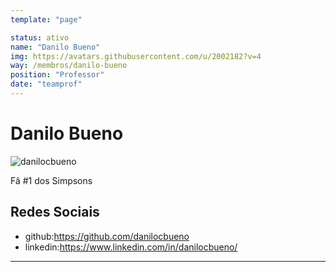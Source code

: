 ```yaml
---
template: "page"

status: ativo
name: "Danilo Bueno"
img: https://avatars.githubusercontent.com/u/2002182?v=4
way: /membros/danilo-bueno
position: "Professor"
date: "teamprof"
---
```


# Danilo Bueno

![danilocbueno](https://avatars.githubusercontent.com/u/2002182?v=4)

Fã #1 dos Simpsons

## Redes Sociais
- github:https://github.com/danilocbueno
- linkedin:https://www.linkedin.com/in/danilocbueno/
***
